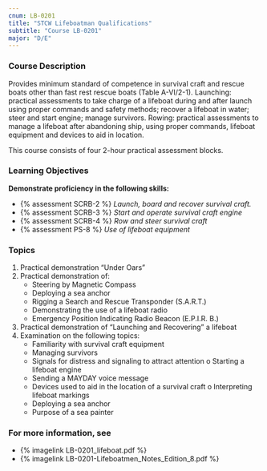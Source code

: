 ```yaml
---
cnum: LB-0201
title: "STCW Lifeboatman Qualifications"
subtitle: "Course LB-0201"
major: "D/E"
---
```

### Course Description

Provides minimum standard of competence in survival craft and rescue boats other than fast rest rescue boats (Table A-VI/2-1). Launching:  practical assessments to take charge of a lifeboat during and after launch using proper commands and safety methods; recover a lifeboat in water; steer and start engine; manage survivors. Rowing: practical assessments to manage a lifeboat after abandoning ship, using proper commands, lifeboat equipment and devices to aid in location.

This course consists of four 2-hour practical assessment blocks.


### Learning Objectives


**Demonstrate proficiency in the following skills:**

* {% assessment SCRB-2 %} *Launch, board and recover survival craft.*
* {% assessment SCRB-3 %} *Start and operate survival craft engine*
* {% assessment SCRB-4 %} *Row and steer survival craft*
* {% assessment PS-8 %} *Use of lifeboat equipment*

### Topics

1. Practical demonstration “Under Oars”
2. Practical demonstration of:
	* Steering by Magnetic Compass
	* Deploying a sea anchor
	* Rigging a Search and Rescue Transponder (S.A.R.T.)
	* Demonstrating the use of a lifeboat radio
	* Emergency Position Indicating Radio Beacon (E.P.I.R. B.)
3. Practical demonstration of “Launching and Recovering” a lifeboat
4. Examination on the following topics:
	* Familiarity with survival craft equipment
	* Managing survivors
	* Signals for distress and signaling to attract attention o Starting a lifeboat engine
	* Sending a MAYDAY voice message
	* Devices used to aid in the location of a survival craft o Interpreting lifeboat markings
	* Deploying a sea anchor
	* Purpose of a sea painter



### For more information, see 

* {% imagelink LB-0201_lifeboat.pdf %} 
* {% imagelink LB-0201-Lifeboatmen_Notes_Edition_8.pdf %} 



